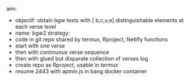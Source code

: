 aim:
- objectif: obtain bgw texts with [ b,c,v,e] distinguishable elements at each verse level 
- name:  bgw2 
strategy: 
- code in git repo shared by termux, Rproject, Netlify functions
- start with one verse
- then with continuous verse sequence
- then with glued but disparate collection of verses
log
- create repo as Rproject, usable in termux
- resume 2443 with apmin.js in bang  docker container

